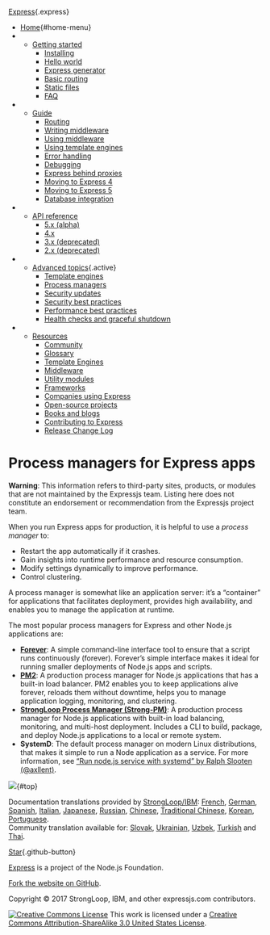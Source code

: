 <div class="section page content">

<div id="mobile-menu">

<div id="nav-button" class="fa fa-bars fa-2x button">

</div>

</div>

<div id="logo" class="section">

[Express](/){.express}

</div>

<div id="navbar">

-   [Home](/){#home-menu}
-   -   [Getting started](/en/starter/installing.html)
        -   [Installing](/en/starter/installing.html)
        -   [Hello world](/en/starter/hello-world.html)
        -   [Express generator](/en/starter/generator.html)
        -   [Basic routing](/en/starter/basic-routing.html)
        -   [Static files](/en/starter/static-files.html)
        -   [FAQ](/en/starter/faq.html)
-   -   [Guide](/en/guide/routing.html)
        -   [Routing](/en/guide/routing.html)
        -   [Writing middleware](/en/guide/writing-middleware.html)
        -   [Using middleware](/en/guide/using-middleware.html)
        -   [Using template
            engines](/en/guide/using-template-engines.html)
        -   [Error handling](/en/guide/error-handling.html)
        -   [Debugging](/en/guide/debugging.html)
        -   [Express behind proxies](/en/guide/behind-proxies.html)
        -   [Moving to Express 4](/en/guide/migrating-4.html)
        -   [Moving to Express 5](/en/guide/migrating-5.html)
        -   [Database integration](/en/guide/database-integration.html)
-   -   [API reference](/en/4x/api.html)
        -   [5.x (alpha)](/en/5x/api.html)
        -   [4.x](/en/4x/api.html)
        -   [3.x (deprecated)](/en/3x/api.html)
        -   [2.x (deprecated)](/2x/)
-   -   [Advanced
        topics](/en/advanced/developing-template-engines.html){.active}
        -   [Template
            engines](/en/advanced/developing-template-engines.html)
        -   [Process managers](/en/advanced/pm.html)
        -   [Security updates](/en/advanced/security-updates.html)
        -   [Security best
            practices](/en/advanced/best-practice-security.html)
        -   [Performance best
            practices](/en/advanced/best-practice-performance.html)
        -   [Health checks and graceful
            shutdown](/en/advanced/healthcheck-graceful-shutdown.html)
-   -   [Resources](/en/resources/glossary.html)
        -   [Community](/en/resources/community.html)
        -   [Glossary](/en/resources/glossary.html)
        -   [Template Engines](/en/resources/template-engines.html)
        -   [Middleware](/en/resources/middleware.html)
        -   [Utility modules](/en/resources/utils.html)
        -   [Frameworks](/en/resources/frameworks.html)
        -   [Companies using
            Express](/en/resources/companies-using-express.html)
        -   [Open-source
            projects](/en/resources/open-source-using-express.html)
        -   [Books and blogs](/en/resources/books-blogs.html)
        -   [Contributing to Express](/en/resources/contributing.html)
        -   [Release Change Log](/en/changelog/4x.html)

</div>

<div id="overlay">

</div>

<div id="page-doc" markdown="1">

Process managers for Express apps
=================================

<div class="doc-box doc-warn">

**Warning**: This information refers to third-party sites, products, or
modules that are not maintained by the Expressjs team. Listing here does
not constitute an endorsement or recommendation from the Expressjs
project team.

</div>

When you run Express apps for production, it is helpful to use a
*process manager* to:

-   Restart the app automatically if it crashes.
-   Gain insights into runtime performance and resource consumption.
-   Modify settings dynamically to improve performance.
-   Control clustering.

A process manager is somewhat like an application server: it’s a
“container” for applications that facilitates deployment, provides high
availability, and enables you to manage the application at runtime.

The most popular process managers for Express and other Node.js
applications are:

-   **[Forever](https://github.com/foreverjs/forever)**: A simple
    command-line interface tool to ensure that a script runs
    continuously (forever). Forever’s simple interface makes it ideal
    for running smaller deployments of Node.js apps and scripts.
-   **[PM2](https://github.com/Unitech/pm2)**: A production process
    manager for Node.js applications that has a built-in load balancer.
    PM2 enables you to keep applications alive forever, reloads them
    without downtime, helps you to manage application logging,
    monitoring, and clustering.
-   **[StrongLoop Process Manager (Strong-PM)](http://strong-pm.io/)**:
    A production process manager for Node.js applications with built-in
    load balancing, monitoring, and multi-host deployment. Includes a
    CLI to build, package, and deploy Node.js applications to a local or
    remote system.
-   **SystemD**: The default process manager on modern Linux
    distributions, that makes it simple to run a Node application as
    a service. For more information, see [“Run node.js service with
    systemd” by Ralph
    Slooten (@axllent)](https://www.axllent.org/docs/view/nodejs-service-with-systemd/).

</div>

</div>

[![](/images/arrow.png)](#){#top}
<div id="doc-langs" class="section">

Documentation translations provided by
[StrongLoop/IBM](http://strongloop.com): [French](/fr/), [German](/de/),
[Spanish](/es/), [Italian](/it/), [Japanese](/ja/), [Russian](/ru/),
[Chinese](/zh-cn/), [Traditional Chinese](/zh-tw/), [Korean](/ko/),
[Portuguese](/pt-br/).\
Community translation available for: [Slovak](/sk/), [Ukrainian](/uk/),
[Uzbek](/uz/), [Turkish](/tr/) and [Thai](/th/).

</div>

<div id="footer-content">

<div id="github">

[Star](https://github.com/expressjs/expressjs.com){.github-button}

</div>

<div id="sponsor">

[Express](https://github.com/expressjs/express/) is a project of the
[](http://nodejs.org/foundation)Node.js Foundation.

</div>

<div id="fork">

[Fork the website on
GitHub](https://github.com/expressjs/expressjs.com).

</div>

<div>

Copyright © 2017 StrongLoop, IBM, and other expressjs.com contributors.

</div>

</div>

<div id="license">

[![Creative Commons
License](https://i.creativecommons.org/l/by-sa/3.0/us/80x15.png)](http://creativecommons.org/licenses/by-sa/3.0/us/)
This work is licensed under a [Creative Commons Attribution-ShareAlike
3.0 United States
License](http://creativecommons.org/licenses/by-sa/3.0/us/).

</div>
